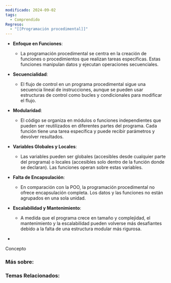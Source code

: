 ```yaml
---
modificado: 2024-09-02
tags:
  - Comprendido
Regreso:
  - "[[Programación procedimental]]"
---
```



+ **Enfoque en Funciones**:
    - La programación procedimental se centra en la creación de funciones o procedimientos que realizan tareas específicas. Estas funciones manipulan datos y ejecutan operaciones secuenciales.
    
+ **Secuencialidad**:
    - El flujo de control en un programa procedimental sigue una secuencia lineal de instrucciones, aunque se pueden usar estructuras de control como bucles y condicionales para modificar el flujo.
    
+  **Modularidad**:
    - El código se organiza en módulos o funciones independientes que pueden ser reutilizados en diferentes partes del programa. Cada función tiene una tarea específica y puede recibir parámetros y devolver resultados.
    
+ **Variables Globales y Locales**:
    - Las variables pueden ser globales (accesibles desde cualquier parte del programa) o locales (accesibles solo dentro de la función donde se declaran). Las funciones operan sobre estas variables.
    
+ **Falta de Encapsulación**:
    - En comparación con la POO, la programación procedimental no ofrece encapsulación completa. Los datos y las funciones no están agrupados en una sola unidad.

+ **Escalabilidad y Mantenimiento**:
    - A medida que el programa crece en tamaño y complejidad, el mantenimiento y la escalabilidad pueden volverse más desafiantes debido a la falta de una estructura modular más rigurosa.
- 



Concepto
### Más sobre: 

### Temas Relacionados:
